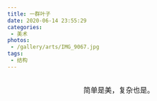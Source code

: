 ```yaml
---
title: 一群叶子
date: 2020-06-14 23:55:29
categories:
 - 美术
photos:
 - /gallery/arts/IMG_9067.jpg
tags:
 - 结构
---
```


<br/>
<center><font size=3>简单是美，复杂也是。</font></center>


